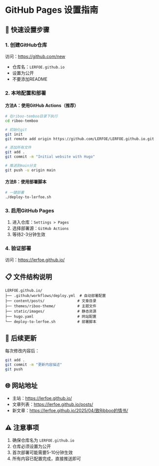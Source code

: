 # GitHub Pages 设置指南

## 🚀 快速设置步骤

### 1. 创建GitHub仓库
访问：https://github.com/new
- 仓库名：`LERFOE.github.io`
- 设置为公开
- 不要添加README

### 2. 本地配置和部署

#### 方法A：使用GitHub Actions（推荐）
```bash
# 在riboo-temboo目录下执行
cd riboo-temboo

# 初始化git
git init
git remote add origin https://github.com/LERFOE/LERFOE.github.io.git

# 添加所有文件
git add .
git commit -m "Initial website with Hugo"

# 推送到main分支
git push -u origin main
```

#### 方法B：使用部署脚本
```bash
# 一键部署
./deploy-to-lerfoe.sh
```

### 3. 启用GitHub Pages
1. 进入仓库：`Settings > Pages`
2. 选择部署源：`GitHub Actions`
3. 等待2-3分钟生效

### 4. 验证部署
访问：https://lerfoe.github.io/

## 📋 文件结构说明
```
LERFOE.github.io/
├── .github/workflows/deploy.yml  # 自动部署配置
├── content/posts/               # 文章目录
├── themes/riboo-theme/          # 主题文件
├── static/images/               # 静态资源
├── hugo.yaml                    # 网站配置
└── deploy-to-lerfoe.sh          # 部署脚本
```

## 🔄 后续更新
每次修改内容后：
```bash
git add .
git commit -m "更新内容描述"
git push
```

## 🌐 网站地址
- 主站：https://lerfoe.github.io/
- 文章列表：https://lerfoe.github.io/posts/
- 新文章：https://lerfoe.github.io/2025/04/致Ribboo的情书/

## ⚠️ 注意事项
1. 确保仓库名为 `LERFOE.github.io`
2. 仓库必须设置为公开
3. 首次部署可能需要5-10分钟生效
4. 所有内容已配置完成，直接推送即可
